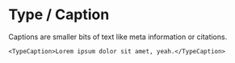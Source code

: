 # Type / Caption

Captions are smaller bits of text like meta information or citations.

```
<TypeCaption>Lorem ipsum dolor sit amet, yeah.</TypeCaption>
```
